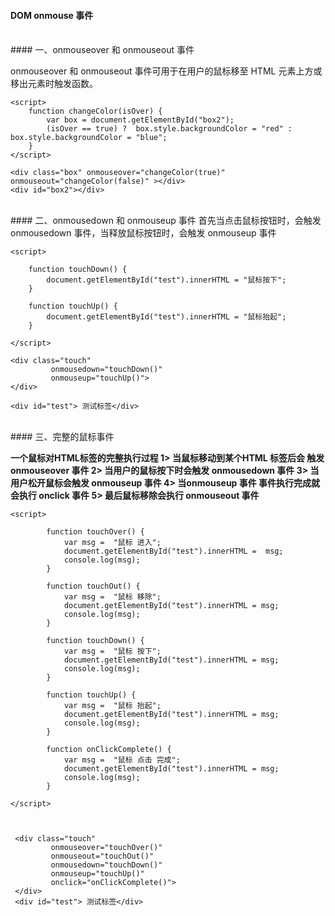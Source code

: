#### DOM onmouse 事件


<br>
#### 一、onmouseover 和 onmouseout 事件


onmouseover 和 onmouseout 事件可用于在用户的鼠标移至 HTML 元素上方或移出元素时触发函数。

```
<script>
    function changeColor(isOver) {
        var box = document.getElementById("box2");
        (isOver == true) ?  box.style.backgroundColor = "red" : box.style.backgroundColor = "blue";
    }
</script>

<div class="box" onmouseover="changeColor(true)" onmouseout="changeColor(false)" ></div>
<div id="box2"></div>
```



<br>
#### 二、onmousedown 和 onmouseup 事件
首先当点击鼠标按钮时，会触发 onmousedown 事件，当释放鼠标按钮时，会触发 onmouseup 事件

```
<script>

    function touchDown() {
        document.getElementById("test").innerHTML = "鼠标按下";
    }

    function touchUp() {
        document.getElementById("test").innerHTML = "鼠标抬起";
    }

</script>

<div class="touch"
         onmousedown="touchDown()"
         onmouseup="touchUp()">
</div>

<div id="test"> 测试标签</div>
```


<br>
#### 三、完整的鼠标事件

**一个鼠标对HTML标签的完整执行过程
1> 当鼠标移动到某个HTML 标签后会 触发 onmouseover 事件
2> 当用户的鼠标按下时会触发 onmousedown 事件
3> 当用户松开鼠标会触发  onmouseup 事件
4> 当onmouseup 事件 事件执行完成就会执行 onclick 事件
5> 最后鼠标移除会执行 onmouseout 事件**

```
<script>

        function touchOver() {
            var msg =  "鼠标 进入";
            document.getElementById("test").innerHTML =  msg;
            console.log(msg);
        }

        function touchOut() {
            var msg =  "鼠标 移除";
            document.getElementById("test").innerHTML = msg;
            console.log(msg);
        }

        function touchDown() {
            var msg =  "鼠标 按下";
            document.getElementById("test").innerHTML = msg;
            console.log(msg);
        }

        function touchUp() {
            var msg =  "鼠标 抬起";
            document.getElementById("test").innerHTML = msg;
            console.log(msg);
        }

        function onClickComplete() {
            var msg =  "鼠标 点击 完成";
            document.getElementById("test").innerHTML = msg;
            console.log(msg);
        }

</script>



 <div class="touch"
         onmouseover="touchOver()"
         onmouseout="touchOut()"
         onmousedown="touchDown()"
         onmouseup="touchUp()"
         onclick="onClickComplete()">
 </div>
 <div id="test"> 测试标签</div>
    
```



